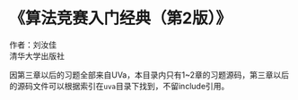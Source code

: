 # 《算法竞赛入门经典（第2版）》

  作者：刘汝佳<br>清华大学出版社

因第三章以后的习题全部来自UVa，本目录内只有1~2章的习题源码，第三章以后的源码文件可以根据索引在`uva`目录下找到，不留include引用。
